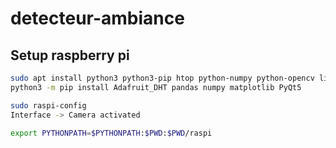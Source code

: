 # detecteur-ambiance

## Setup raspberry pi
```bash
sudo apt install python3 python3-pip htop python-numpy python-opencv libopencv-dev
python3 -m pip install Adafruit_DHT pandas numpy matplotlib PyQt5
```
```bash
sudo raspi-config
Interface -> Camera activated
```
```bash
export PYTHONPATH=$PYTHONPATH:$PWD:$PWD/raspi
```